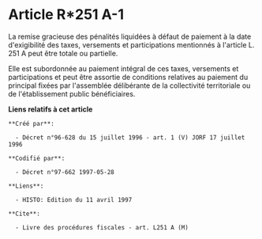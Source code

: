 # Article R*251 A-1

La remise gracieuse des pénalités liquidées à défaut de paiement à la date d'exigibilité des taxes, versements et
participations mentionnés à l'article L. 251 A peut être totale ou partielle.

Elle est subordonnée au paiement intégral de ces taxes, versements et participations et peut être assortie de conditions
relatives au paiement du principal fixées par l'assemblée délibérante de la collectivité territoriale ou de l'établissement
public bénéficiaires.

**Liens relatifs à cet article**

	**Créé par**:

	  - Décret n°96-628 du 15 juillet 1996 - art. 1 (V) JORF 17 juillet 1996

	**Codifié par**:

	  - Décret n°97-662 1997-05-28

	**Liens**:

	  - HISTO: Edition du 11 avril 1997

	**Cite**:

	  - Livre des procédures fiscales - art. L251 A (M)
